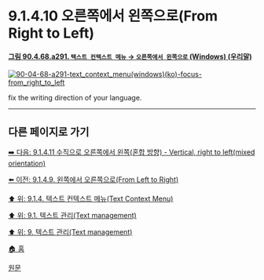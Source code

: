 # 9.1.4.10 오른쪽에서 왼쪽으로(From Right to Left)

#### [그림 90.4.68.a291. `텍스트 컨텍스트 메뉴` → `오른쪽에서 왼쪽으로` (Windows) (우리말)](https://wonder13662.github.io/gimp/2.10.36_ko/90-04-68-text_context_menu.html#%EA%B7%B8%EB%A6%BC-90468a291-%ED%85%8D%EC%8A%A4%ED%8A%B8-%EC%BB%A8%ED%85%8D%EC%8A%A4%ED%8A%B8-%EB%A9%94%EB%89%B4--%EC%98%A4%EB%A5%B8%EC%AA%BD%EC%97%90%EC%84%9C-%EC%99%BC%EC%AA%BD%EC%9C%BC%EB%A1%9C-windows-%EC%9A%B0%EB%A6%AC%EB%A7%90)
[![90-04-68-a291-text_context_menu(windows)(ko)-focus-from_right_to_left](https://github.com/wonder13662/gimp/assets/15767104/25505d30-c399-49ee-bbc6-3472a5724b18)](https://wonder13662.github.io/gimp/2.10.36_ko/90-04-68-text_context_menu.html#%EA%B7%B8%EB%A6%BC-90468a291-%ED%85%8D%EC%8A%A4%ED%8A%B8-%EC%BB%A8%ED%85%8D%EC%8A%A4%ED%8A%B8-%EB%A9%94%EB%89%B4--%EC%98%A4%EB%A5%B8%EC%AA%BD%EC%97%90%EC%84%9C-%EC%99%BC%EC%AA%BD%EC%9C%BC%EB%A1%9C-windows-%EC%9A%B0%EB%A6%AC%EB%A7%90)

fix the writing direction of your language.

***

## 다른 페이지로 가기
[➡️ 다음: 9.1.4.11 수직으로 오른쪽에서 왼쪽(혼합 방향) - Vertical, right to left(mixed orientation)](./09-01-04-text_context_menux-11-vertical_right_to_left_mixed_orientation.md)

[⬅️ 이전: 9.1.4.9. 왼쪽에서 오른쪽으로(From Left to Right)](./09-01-04-text_context_menux-09-from_left_to_right.md)

[⬆️ 위: 9.1.4. 텍스트 컨텍스트 메뉴(Text Context Menu)](./09-01-04-text_context_menu.md)

[⬆️ 위: 9.1. 텍스트 관리(Text management)](./09-01-text-management.md)

[⬆️ 위: 9. 텍스트 관리(Text management)](./09-00-text-management.md)

[🏠 홈](./00-home.md)

[원문](https://docs.gimp.org/2.10/ko/gimp-image-text-management.html#text-context-menu)
